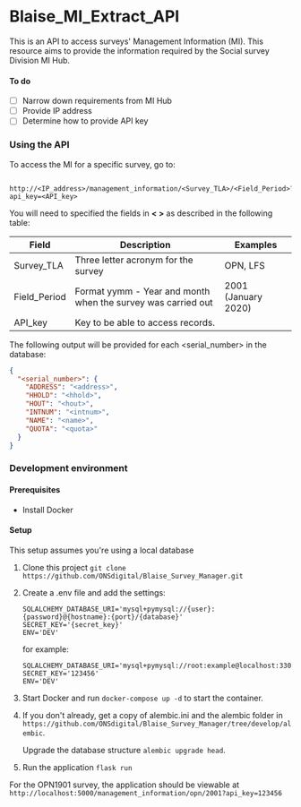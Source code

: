 # Blaise_MI_Extract_API
This is an API to access surveys' Management Information (MI). This resource aims to provide the information required by the Social survey Division MI Hub. 
#### To do
- [ ] Narrow down requirements from MI Hub
- [ ] Provide IP address
- [ ] Determine how to provide API key

### Using the API
To access the MI for a specific survey, go to: 
```
   http://<IP_address>/management_information/<Survey_TLA>/<Field_Period>?api_key=<API_key>
```
You will need to specified the fields in <b>< ></b> as described in the following table:

| Field | Description | Examples
|-------|-------------|--------
| Survey_TLA | Three letter acronym for the survey | OPN, LFS |
| Field_Period | Format yymm - Year and month when the survey was carried out| 2001 (January 2020) |
| API_key | Key to be able to access records.

The following output will be provided for each <serial_number> in the database:
```json
{
  "<serial_number>": {
    "ADDRESS": "<address>", 
    "HHOLD": "<hhold>", 
    "HOUT": "<hout>", 
    "INTNUM": "<intnum>", 
    "NAME": "<name>", 
    "QUOTA": "<quota>"
  }
}
```

### Development environment

#### Prerequisites
- Install Docker

#### Setup
This setup assumes you're using a local database
1. Clone this project ```git clone https://github.com/ONSdigital/Blaise_Survey_Manager.git```
 
2. Create a .env file and add the settings:
    ```.env
    SQLALCHEMY_DATABASE_URI='mysql+pymysql://{user}:{password}@{hostname}:{port}/{database}'
    SECRET_KEY='{secret_key}'  
    ENV='DEV'  
    ```
    for example: 
    ```.env
    SQLALCHEMY_DATABASE_URI='mysql+pymysql://root:example@localhost:3306/bsmdb'
    SECRET_KEY='123456'
    ENV='DEV'
    ```
3. Start Docker and run ```docker-compose up -d``` to start the container.
4. If you don't already, get a copy of alembic.ini and the alembic folder in ```https://github.com/ONSdigital/Blaise_Survey_Manager/tree/develop/alembic```. 
    
    Upgrade the database structure ```alembic upgrade head```.
5. Run the application ```flask run```

For the OPN1901 survey, the application should be viewable at ```http://localhost:5000/management_information/opn/2001?api_key=123456```
